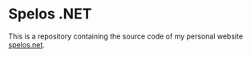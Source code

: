 # Spelos .NET

This is a repository containing the source code of my personal website [spelos.net](https://spelos.net).
